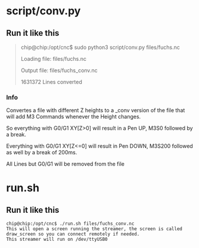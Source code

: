 # script/conv.py 

## Run it like this

> chip@chip:/opt/cnc$ sudo python3 script/conv.py files/fuchs.nc
>
> Loading file: files/fuchs.nc
>
> Output file: files/fuchs_conv.nc
>
> 1631372 Lines converted

### Info

Convertes a file with different Z heights to a _conv version of the file
that will add M3 Commands whenever the Height changes.

So everything with G0/G1 XY[Z>0] will result in a Pen UP, M3S0 followed
by a break.

Everything with G0/G1 XY[Z<=0] will result in Pen DOWN, M3S200 followed
as well by a break of 200ms.

All Lines but G0/G1 will be removed from the file


# run.sh
## Run it like this
	chip@chip:/opt/cnc$ ./run.sh files/fuchs_conv.nc
	This will open a screen running the streamer, the screen is called draw_screen so you can connect remotely if needed.
	This streamer will run on /dev/ttyUSB0

